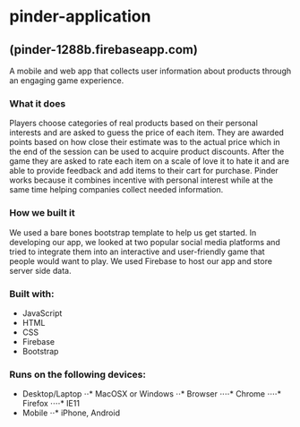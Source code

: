 # pinder-application
## (pinder-1288b.firebaseapp.com)
A mobile and web app that collects user information about products through an engaging game experience.
### What it does
Players choose categories of real products based on their personal interests and are asked to guess the price of each item. They are awarded points based on how close their estimate was to the actual price which in the end of the session can be used to acquire product discounts. After the game they are asked to rate each item on a scale of love it to hate it and are able to provide feedback and add items to their cart for purchase. Pinder works because it combines incentive with personal interest while at the same time helping companies collect needed information.
### How we built it
We used a bare bones bootstrap template to help us get started. In developing our app, we looked at two popular social media platforms and tried to integrate them into an interactive and user-friendly game that people would want to play. We used Firebase to host our app and store server side data.
### Built with:
* JavaScript
* HTML
* CSS
* Firebase
* Bootstrap
### Runs on the following devices:
* Desktop/Laptop
⋅⋅* MacOSX or Windows
⋅⋅* Browser
⋅⋅⋅⋅* Chrome
⋅⋅⋅⋅* Firefox
⋅⋅⋅⋅* IE11
* Mobile
⋅⋅* iPhone, Android
